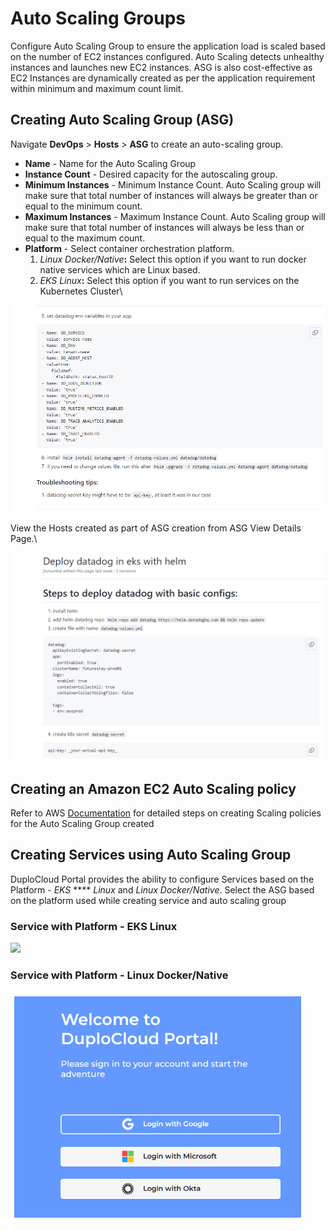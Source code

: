 # Auto Scaling Groups

Configure Auto Scaling Group to ensure the application load is scaled based on the number of EC2 instances configured. Auto Scaling detects unhealthy instances and launches new EC2 instances. ASG is also cost-effective as EC2 Instances are dynamically created as per the application requirement  within minimum and maximum count limit.

## Creating Auto Scaling Group (ASG)

Navigate **DevOps** > **Hosts** > **ASG** to create an auto-scaling group.

* **Name** - Name for the Auto Scaling Group
* **Instance Count** - Desired capacity for the autoscaling group.
* **Minimum Instances** - Minimum Instance Count. Auto Scaling group will make sure that total number of instances will always be greater than or equal to the minimum count.
* **Maximum Instances** - Maximum Instance Count. Auto Scaling group will make sure that total number of instances will always be less than or equal to the maximum count.
* **Platform** - Select container orchestration platform.
  1. _Linux Docker/Native_**:** Select this option if you want to run docker native services which are Linux based.
  2. _EKS Linux_**:** Select this option if you want to run services on the Kubernetes Cluster\


![](<../../../.gitbook/assets/image (12) (1).png>)

View the Hosts created as part of ASG creation from ASG View Details Page.\


![](<../../../.gitbook/assets/image (11) (1).png>)

## **Creating an Amazon EC2 Auto Scaling policy**

Refer to AWS [Documentation](https://docs.aws.amazon.com/autoscaling/ec2/userguide/as-scale-based-on-demand.html#as-how-scaling-policies-work) for detailed steps on creating Scaling policies for the Auto Scaling Group created



## **Creating Services using Auto Scaling Group**

DuploCloud Portal provides the ability to configure Services based on the Platform - _EKS_ **** _Linux_ and _Linux Docker/Native_.  Select the ASG based on the platform used while creating service and auto scaling group

### **Service with Platform - EKS Linux**

![](<../../../.gitbook/assets/image (17) (1).png>)

### **Service with Platform - Linux Docker/Native**

![](<../../../.gitbook/assets/image (13) (1).png>)
